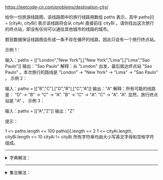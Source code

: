 https://leetcode-cn.com/problems/destination-city/

给你一份旅游线路图，该线路图中的旅行线路用数组 paths 表示，其中 paths[i] = [cityAi, cityBi] 表示该线路将会从 cityAi 直接前往 cityBi 。请你找出这次旅行的终点站，即没有任何可以通往其他城市的线路的城市。

题目数据保证线路图会形成一条不存在循环的线路，因此只会有一个旅行终点站。

 

示例 1：

输入：paths = [["London","New York"],["New York","Lima"],["Lima","Sao Paulo"]]
输出："Sao Paulo" 
解释：从 "London" 出发，最后抵达终点站 "Sao Paulo" 。本次旅行的路线是 "London" -> "New York" -> "Lima" -> "Sao Paulo" 。
示例 2：

输入：paths = [["B","C"],["D","B"],["C","A"]]
输出："A"
解释：所有可能的线路是：
"D" -> "B" -> "C" -> "A". 
"B" -> "C" -> "A". 
"C" -> "A". 
"A". 
显然，旅行终点站是 "A" 。
示例 3：

输入：paths = [["A","Z"]]
输出："Z"


提示：

1 <= paths.length <= 100
paths[i].length == 2
1 <= cityAi.length, cityBi.length <= 10
cityAi != cityBi
所有字符串均由大小写英文字母和空格字符组成。



---

<details>
<summary>字典解法：</summary>

字典解法：
```python
class Solution:
    def destCity(self, paths: List[List[str]]) -> str:
        path_dict = {}
        for path in paths:
            start,end = path
            path_dict[start] = end
        for end_path in path_dict.values():
            if end_path not in path_dict:
                return end_path
```

</details>

---


<details>
<summary>集合解法：</summary>


```python
class Solution(object):
    def destCity(self, paths: List[List[str]]) -> str:
        allCity = set()
        beginCity = set()
        for path in paths:
            allCity.add(path[0])
            allCity.add(path[1])
            beginCity.add(path[0])
        return (allCity - beginCity).pop()
```

</details>
